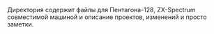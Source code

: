  Директория содержит файлы для Пентагона-128, ZX-Spectrum совместимой машиной и
описание проектов, изменений и просто заметки.

